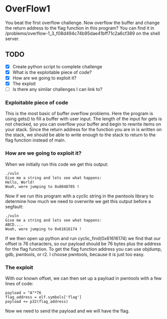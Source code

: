 # OverFlow1

You beat the first overflow challenge. Now overflow the buffer and change the return address to the flag function in this program? You can find it in /problems/overflow-1_3_f08d494c74b95dae41bff71c2a6cf389 on the shell server.

## TODO

- [x] Create python script to complete challenge
- [x] What is the exploitable piece of code?  
- [x] How are we going to exploit it?
- [x] The exploit
- [ ] Is there any similar challenges I can link to?

### Exploitable piece of code

This is the most basic of buffer overflow problems. Here the program is using gets() to fill a buffer with user input. The length of the input for gets is not checked, so you can overflow your buffer and begin to rewrite items on your stack. Since the return address for the function you are in is written on the stack, we should be able to write enough to the stack to return to the flag function instead of main.

### How are we going to exploit it?

When we initially run this code we get this output:
```
./vuln
Give me a string and lets see what happens:
Hello, World!
Woah, were jumping to 0x8048705 !
```

Now if we run this program with a cyclic string in the pwntools library to determine how much we need to overwrite we get this output before a segfault:
```
./vuln
Give me a string and lets see what happens:
ABCD....
Woah, were jumping to 0x61616174 !
```
If we then open up python and run cyclic_find(0x61616174) we find that our offset is 76 characters, so our payload should be 76 bytes plus the address for the flag function. To get the flag function address you can use objdump, gdb, pwntools, or r2. I choose pwntools, because it is just too easy.

### The exploit

With our known offset, we can then set up a payload in pwntools with a few lines of code:
```
payload = "A"*76
flag_address = elf.symbols['flag']
payload += p32(flag_address)
```
Now we need to send the payload and we will have the flag.
